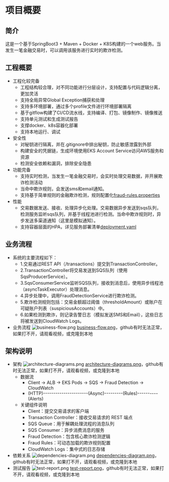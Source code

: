 # 项目概要
## 简介
这是一个基于SpringBoot3 + Maven + Docker + K8S构建的一个web服务。当发生一笔金融交易时，可以调用该服务进行实时的欺诈检测。

## 工程概要
- 工程化较完备
  - 工程结构较合理，对不同功能进行分层设计，支持配置与代码逻辑分离，更加灵活
  - 支持全局异常Global Exception捕获和处理
  - 支持多环境部署，通过多个profile文件进行环境部署隔离
  - 基于gitflow构建了CI/CD流水线，支持编译、打包、镜像制作、镜像推送
  - 支持单元测试和生成测试报告
  - 支撑docker、k8s容器化部署
  - 支持本地运行、调试
- 安全性
  - 对秘钥进行隔离，并在.gitignore中排出秘钥，防止敏感泄露到外部
  - 构建安全的凭据链，生成环境使用EKS Account Service访问AWS服务和资源
  - 检测安全依赖和漏洞，排除安全隐患
- 功能完备
  - 支持实时检测，当发生一笔金融交易时，会实时处理交易数据，并开展欺诈检测活动
  - 当命中欺诈规则，会发送sms和email通知。
  - 支持基于简单规则的金融欺诈检测，规则配置化[fraud-rules.properties](../src/main/resources/fraud-rules.properties)
- 性能
  - 交易数据发送、接收、处理异步化处理。交易数据异步发送到sqs队列，检测服务监听sqs队列，并基于线程池进行检测。当命中欺诈规则时，异步发送多渠道通知（这里是模拟通知）。
  - 支持容器层面的HPA，详见服务部署清单[deployment.yaml](../deployment.yaml)
## 业务流程
- 系统的主要流程如下：
  - 1.交易通过REST API（/transactions）提交到TransactionController。
  - 2.TransactionController将交易发送到SQS队列（使用SqsProducerService）。
  - 3.SqsConsumerService监听SQS队列，接收到消息后，使用异步线程池（asyncTaskExecutor）处理消息。
  - 4.异步处理中，调用FraudDetectionService进行欺诈检测。
  - 5.欺诈检测规则包括：交易金额超过阈值（thresholdAmount）或账户在可疑账户列表（suspiciousAccounts）中。
  - 6.如果检测到欺诈，则记录告警日志（模拟发送SMS和Email），这些日志将被发送到CloudWatch Logs。
- 业务流程
![business-flow.png](https://media.githubusercontent.com/media/ijerrychen/lfs/refs/heads/master/rtf/images/business-flow.png)
[business-flow.png](images/business-flow.png)，github有时无法正常，如果打不开，请观看视频，或克隆到本地
## 架构说明
- 架构
![architecture-diagrams.png](https://media.githubusercontent.com/media/ijerrychen/lfs/refs/heads/master/rtf/images/architecture-diagrams.png)
[architecture-diagrams.png](images/architecture-diagrams.png)，github有时无法正常，如果打不开，请观看视频，或克隆到本地
  - 数据流
    - Client → ALB → EKS Pods → SQS → Fraud Detection → CloudWatch
    - (HTTP)----------------------(Async)---------(Rules)----------(Alerts)
  - 关键组件说明
    - Client：提交交易请求的客户端
    - Transaction Controller：接收交易请求的 REST 端点
    - SQS Queue：用于解耦处理流程的消息队列
    - SQS Consumer：异步消费消息的服务
    - Fraud Detection：包含核心欺诈检测逻辑
    - Fraud Rules：可动态加载的欺诈规则配置
    - CloudWatch Logs：集中式的日志存储
- 依赖关系
![dependencies-diagram.png](https://media.githubusercontent.com/media/ijerrychen/lfs/refs/heads/master/rtf/images/dependencies-diagram.png)
[dependencies-diagram.png](images/dependencies-diagram.png)，github有时无法正常，如果打不开，请观看视频，或克隆到本地
- 测试报告
![test-report.png](https://media.githubusercontent.com/media/ijerrychen/lfs/refs/heads/master/rtf/images/test-report.png)
[test-report.png](images/test-report.png)，github有时无法正常，如果打不开，请观看视频，或克隆到本地

